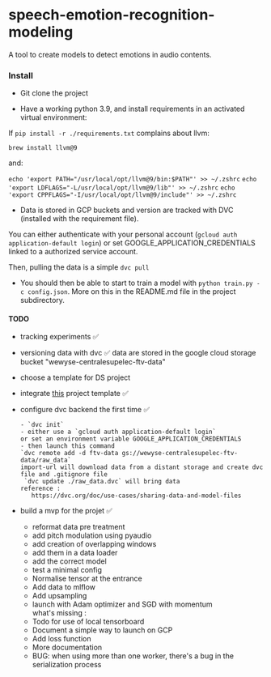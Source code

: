 
# speech-emotion-recognition-modeling
A tool to create models to detect emotions in audio contents.

### Install

- Git clone the project

- Have a working python 3.9, and install requirements in an activated virtual environment:

If `pip install -r ./requirements.txt` complains about llvm:

`brew install llvm@9`

and: 

`echo 'export PATH="/usr/local/opt/llvm@9/bin:$PATH"' >> ~/.zshrc`
`echo 'export LDFLAGS="-L/usr/local/opt/llvm@9/lib"' >> ~/.zshrc`
`echo 'export CPPFLAGS="-I/usr/local/opt/llvm@9/include"' >> ~/.zshrc`

- Data is stored in GCP buckets and version are tracked with DVC (installed with the requirement file).

You can either authenticate with your personal account (`gcloud auth application-default login`) or set GOOGLE_APPLICATION_CREDENTIALS linked to a authorized service account.

Then, pulling the data is a simple `dvc pull`

- You should then be able to start to train a model with `python train.py -c config.json`. More on this in the README.md file in the project subdirectory.

#### TODO 
- tracking experiments ✅
- versioning data with dvc ✅
   data are stored in the google cloud storage bucket "wewyse-centralesupelec-ftv-data"
- choose a template for DS project
- integrate [this](https://github.com/victoresque/pytorch-template) project template ✅   
- configure dvc backend the first time ✅

      - `dvc init`
      - either use a `gcloud auth application-default login`
      or set an environment variable GOOGLE_APPLICATION_CREDENTIALS
      - then launch this command
      `dvc remote add -d ftv-data gs://wewyse-centralesupelec-ftv-data/raw_data`
      import-url will download data from a distant storage and create dvc file and .gitignore file
       `dvc update ./raw_data.dvc` will bring data 
      reference :
         https://dvc.org/doc/use-cases/sharing-data-and-model-files
         
- build a mvp for the projet ✅
  -  reformat data pre treatment
    - add pitch modulation using pyaudio 
    - add creation of overlapping windows 
  -  add them in a data loader
    -  add the correct model
    -  test a minimal config
    - Normalise tensor at the entrance
    - Add data to mlflow
    - Add upsampling
    - launch with Adam optimizer and SGD with momentum            
  what's missing : 
    - Todo for use of local tensorboard
    - Document a simple way to launch on GCP
    - Add loss function
    - More documentation 
    - BUG: when using more than one worker, there's a bug in the serialization process 